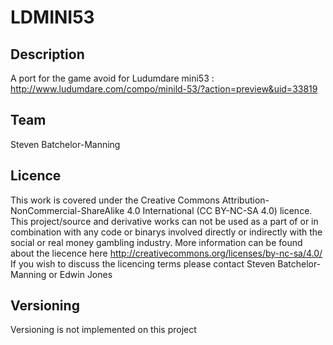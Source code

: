 LDMINI53
=======

Description
--------
A port for the game avoid for Ludumdare mini53 : http://www.ludumdare.com/compo/minild-53/?action=preview&uid=33819

Team
--------
Steven Batchelor-Manning

Licence
--------
This work is covered under the Creative Commons Attribution-NonCommercial-ShareAlike 4.0 International (CC BY-NC-SA 4.0) licence.
This project/source and derivative works can not be used as a part of or in combination with any code or
binarys involved directly or indirectly with the social or real money gambling industry.
More information can be found about the liecence here http://creativecommons.org/licenses/by-nc-sa/4.0/
If you wish to discuss the licencing terms please contact Steven Batchelor-Manning or Edwin Jones

Versioning
--------
Versioning is not implemented on this project

